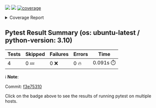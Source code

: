 [![](https://github.com/7rikazhexde/trial-test/actions/workflows/test_summary.yml/badge.svg)](https://github.com/7rikazhexde/trial-test/actions/workflows/test_summary.yml) [![](https://img.shields.io/badge/pytest_html-url-success)](https://7rikazhexde.github.io/trial-test/report_page.html)
<a href="https://github.com/7rikazhexde/trial-test/blob/f3e75310913902b53a42e7ea1871ecdb4ab3e396/README.md"><img alt="coverage" src="https://img.shields.io/badge/coverage-100%25-brightgreen.svg" /></a><details><summary>Coverage Report </summary><table><tr><th>File</th><th>Stmts</th><th>Miss</th><th>Cover</th><th>Missing</th></tr><tbody><tr><td><a href="https://github.com/7rikazhexde/trial-test/blob/f3e75310913902b53a42e7ea1871ecdb4ab3e396/__init__.py">\_\_init\_\_.py</a></td><td>0</td><td>0</td><td>100%</td><td>&nbsp;</td></tr><tr><td><a href="https://github.com/7rikazhexde/trial-test/blob/f3e75310913902b53a42e7ea1871ecdb4ab3e396/operations.py">operations.py</a></td><td>9</td><td>0</td><td>100%</td><td>&nbsp;</td></tr><tr><td><b>TOTAL</b></td><td><b>9</b></td><td><b>0</b></td><td><b>100%</b></td><td>&nbsp;</td></tr></tbody></table></details>

## Pytest Result Summary (os: ubuntu-latest / python-version: 3.10)
| Tests | Skipped | Failures | Errors | Time |
| ----- | ------- | -------- | -------- | ------------------ |
| 4 | 0 :zzz: | 0 :x: | 0 :fire: | 0.091s :stopwatch: |

ℹ️ **Note**:  

Commit: [f3e75310](https://github.com/7rikazhexde/trial-test/tree/f3e75310)

Click on the  badge above to see the results of running pytest on multiple hosts.
